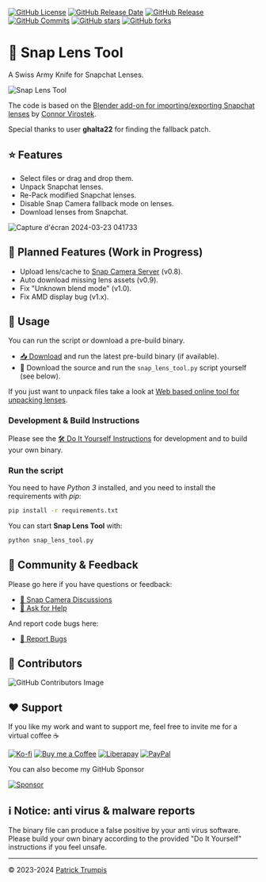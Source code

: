 [![GitHub License](https://img.shields.io/github/license/ptrumpis/snap-lens-tool)](https://github.com/ptrumpis/snap-lens-tool?tab=MIT-1-ov-file)
[![GitHub Release Date](https://img.shields.io/github/release-date/ptrumpis/snap-lens-tool)](https://github.com/ptrumpis/snap-lens-tool/releases/latest)
[![GitHub Release](https://img.shields.io/github/v/release/ptrumpis/snap-lens-tool)](https://github.com/ptrumpis/snap-lens-tool/releases/latest)
[![GitHub Commits](https://img.shields.io/github/commit-activity/t/ptrumpis/snap-lens-tool)](https://github.com/ptrumpis/snap-lens-tool/commits)
[![GitHub stars](https://img.shields.io/github/stars/ptrumpis/snap-lens-tool?style=flat)](https://github.com/ptrumpis/snap-lens-tool/stargazers) 
[![GitHub forks](https://img.shields.io/github/forks/ptrumpis/snap-lens-tool?style=flat)](https://github.com/ptrumpis/snap-lens-tool/forks)

# 👻 Snap Lens Tool

A Swiss Army Knife for Snapchat Lenses.

![Snap Lens Tool](https://github.com/ptrumpis/snap-lens-tool/assets/116500225/5210ef82-0239-481e-89c6-c59fe0f05bd9)

The code is based on the [Blender add-on for importing/exporting Snapchat lenses](https://github.com/cvirostek/snapchat-lens-blender-io) by [Connor Virostek](https://github.com/cvirostek).

Special thanks to user **ghalta22** for finding the fallback patch.

## ⭐ Features
- Select files or drag and drop them.
- Unpack Snapchat lenses.
- Re-Pack modified Snapchat lenses.
- Disable Snap Camera fallback mode on lenses.
- Download lenses from Snapchat.

![Capture d'écran 2024-03-23 041733](https://github.com/Jbla0712/snap-lens-tool/assets/13618418/f56a753c-092f-41a9-b186-4c61f58480b1)


## 🚧 Planned Features (Work in Progress)
- Upload lens/cache to [Snap Camera Server](https://github.com/ptrumpis/snap-camera-server) (v0.8).
- Auto download missing lens assets (v0.9).
- Fix "Unknown blend mode" (v1.0).
- Fix AMD display bug (v1.x).

## 🚀 Usage
You can run the script or download a pre-build binary.

- [📥 Download](https://github.com/ptrumpis/snap-lens-tool/releases/latest) and run the latest pre-build binary (if available).
- 📜 Download the source and run the `snap_lens_tool.py` script yourself (see below).

If you just want to unpack files take a look at [Web based online tool for unpacking lenses](https://ptrumpis.github.io/snap-lens-file-extractor/).

### Development & Build Instructions
Please see the [🛠️ Do It Yourself Instructions](docs/DO_IT_YOURSELF.md) for development and to build your own binary.

### Run the script
You need to have *Python 3* installed, and you need to install the requirements with *pip*:
```sh
pip install -r requirements.txt
```

You can start **Snap Lens Tool** with:
```sh
python snap_lens_tool.py
```

## 💬 Community & Feedback
Please go here if you have questions or feedback:
- [💬 Snap Camera Discussions](https://github.com/ptrumpis/snap-camera-server/discussions)
- [🙏 Ask for Help](https://github.com/ptrumpis/snap-camera-server/discussions/categories/q-a)

And report code bugs here:
- [🐛 Report Bugs](https://github.com/ptrumpis/snap-lens-tool/issues)

## 🤝 Contributors
![GitHub Contributors Image](https://contrib.rocks/image?repo=ptrumpis/snap-lens-tool)

## ❤️ Support
If you like my work and want to support me, feel free to invite me for a virtual coffee ☕  

[![Ko-fi](https://img.shields.io/badge/Ko--fi-F16061?style=for-the-badge&logo=ko-fi&logoColor=white)](https://ko-fi.com/ptrumpis)
[![Buy me a Coffee](https://img.shields.io/badge/Buy_Me_A_Coffee-FFDD00?style=for-the-badge&logo=buy-me-a-coffee&logoColor=black)](https://www.buymeacoffee.com/ptrumpis)
[![Liberapay](https://img.shields.io/badge/Liberapay-F6C915?style=for-the-badge&logo=liberapay&logoColor=black)](https://liberapay.com/ptrumpis/)
[![PayPal](https://img.shields.io/badge/PayPal-00457C?style=for-the-badge&logo=paypal&logoColor=white)](https://www.paypal.com/donate/?hosted_button_id=D2T92FVZAE65L)

You can also become my GitHub Sponsor  

[![Sponsor](https://img.shields.io/badge/sponsor-30363D?style=for-the-badge&logo=GitHub-Sponsors&logoColor=#white)](https://github.com/sponsors/ptrumpis)

## ℹ️ Notice: anti virus & malware reports
The binary file can produce a false positive by your anti virus software.
Please build your own binary according to the provided "Do It Yourself" instructions if you feel unsafe.

---

© 2023-2024 [Patrick Trumpis](https://github.com/ptrumpis)
